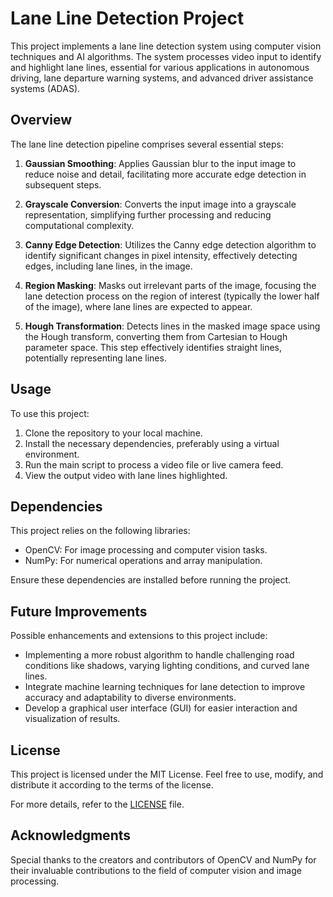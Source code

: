 # Lane Line Detection Project

This project implements a lane line detection system using computer vision techniques and AI algorithms. The system processes video input to identify and highlight lane lines, essential for various applications in autonomous driving, lane departure warning systems, and advanced driver assistance systems (ADAS).

## Overview

The lane line detection pipeline comprises several essential steps:

1. **Gaussian Smoothing**: Applies Gaussian blur to the input image to reduce noise and detail, facilitating more accurate edge detection in subsequent steps.

2. **Grayscale Conversion**: Converts the input image into a grayscale representation, simplifying further processing and reducing computational complexity.

3. **Canny Edge Detection**: Utilizes the Canny edge detection algorithm to identify significant changes in pixel intensity, effectively detecting edges, including lane lines, in the image.

4. **Region Masking**: Masks out irrelevant parts of the image, focusing the lane detection process on the region of interest (typically the lower half of the image), where lane lines are expected to appear.

5. **Hough Transformation**: Detects lines in the masked image space using the Hough transform, converting them from Cartesian to Hough parameter space. This step effectively identifies straight lines, potentially representing lane lines.

## Usage

To use this project:

1. Clone the repository to your local machine.
2. Install the necessary dependencies, preferably using a virtual environment.
3. Run the main script to process a video file or live camera feed.
4. View the output video with lane lines highlighted.

## Dependencies

This project relies on the following libraries:

- OpenCV: For image processing and computer vision tasks.
- NumPy: For numerical operations and array manipulation.

Ensure these dependencies are installed before running the project.

## Future Improvements

Possible enhancements and extensions to this project include:

- Implementing a more robust algorithm to handle challenging road conditions like shadows, varying lighting conditions, and curved lane lines.
- Integrate machine learning techniques for lane detection to improve accuracy and adaptability to diverse environments.
- Develop a graphical user interface (GUI) for easier interaction and visualization of results.

## License

This project is licensed under the MIT License. Feel free to use, modify, and distribute it according to the terms of the license.

For more details, refer to the [LICENSE](LICENSE) file.

## Acknowledgments

Special thanks to the creators and contributors of OpenCV and NumPy for their invaluable contributions to the field of computer vision and image processing.

